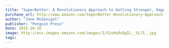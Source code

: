 ```yaml
---
title: "SuperBetter: A Revolutionary Approach to Getting Stronger, Happier, Braver and More Resilient--Powered by the Science of Games"
purchase_url: http://www.amazon.com/SuperBetter-Revolutionary-Approach-Stronger-Resilient-Powered/dp/1594206368%3FSubscriptionId%3DAKIAIVZLK2PABGQI2KAQ%26tag%3Deverrail-20%26linkCode%3Dxm2%26camp%3D2025%26creative%3D165953%26creativeASIN%3D1594206368
author: "Jane McGonigal"
publisher: "Penguin Press"
date: 2015-10-16
image: http://ecx.images-amazon.com/images/I/51oHuRxOgIL._SL75_.jpg
tags:
---
```


